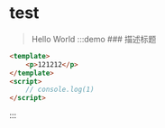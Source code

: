 # test
> Hello World
:::demo ### 描述标题

```html
<template>
    <p>121212</p>
</template>
<script>
    // console.log(1)
</script>
```

:::

